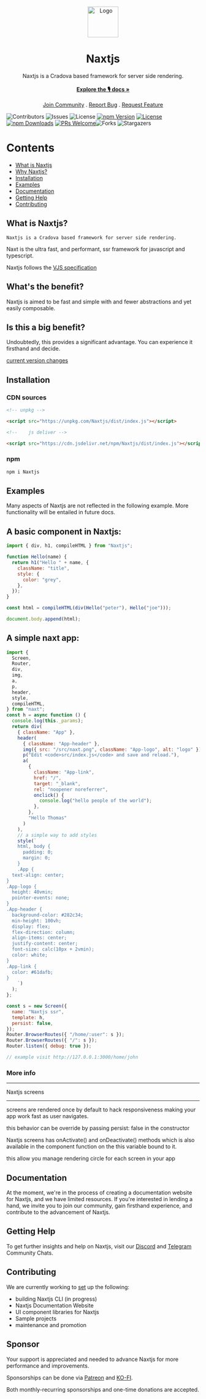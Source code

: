 <br/>
<p align="center">
  <a href="https://github.com/uiedbook/Naxtjs">
    <img src="Naxtjs.png" alt="Logo" width="80" height="80">
  </a>

  <h1 align="center">Naxtjs</h1>

  <p align="center">
    Naxtjs is a Cradova based framework for server side rendering.
    <br/>
    <br/>
    <a href="https://github.com/uiedbook/Naxtjs#examples"><strong>Explore the 🎙️ docs »</strong></a>
    <br/>
    <br/>
    <a href="https://t.me/Naxtjsframework">Join Community</a>
    .
    <a href="https://github.com/uiedbook/Naxtjs/issues">Report Bug</a>
    .
    <a href="https://github.com/uiedbook/Naxtjs/issues">Request Feature</a>
  </p>
</p>

![Contributors](https://img.shields.io/github/contributors/fridaycandour/Naxtjs?color=dark-green) ![Issues](https://img.shields.io/github/issues/fridaycandour/Naxtjs) ![License](https://img.shields.io/github/license/fridaycandour/Naxtjs)
[![npm Version](https://img.shields.io/npm/v/Naxtjs.svg)](https://www.npmjs.com/package/Naxtjs)
[![License](https://img.shields.io/npm/l/Naxtjs.svg)](https://github.com/Naxtjs/Naxtjs.js/blob/next/LICENSE)
[![npm Downloads](https://img.shields.io/npm/dm/Naxtjs.svg)](https://www.npmjs.com/package/Naxtjs)
[![PRs Welcome](https://img.shields.io/badge/PRs-welcome-brightgreen.svg)](https://github.com/Naxtjs/Naxtjs.js/blob/next/contributing.md)![Forks](https://img.shields.io/github/forks/fridaycandour/Naxtjs?style=social) ![Stargazers](https://img.shields.io/github/stars/fridaycandour/Naxtjs?style=social)

# Contents

- [What is Naxtjs](#what-is-Naxtjs)
- [Why Naxtjs?](#whats-the-benefit)
- [Installation](#installation)
- [Examples](#examples)
- [Documentation](#documentation)
- [Getting Help](#getting-help)
- [Contributing](#contributing)

## What is Naxtjs?

    Naxtjs is a Cradova based framework for server side rendering.

Naxt is the ultra fast, and performant, ssr framework for javascript and typescript.

Naxtjs follows the [VJS specification](https://github.com/uiedbook/Naxtjs/blob/main/spec.md)

## What's the benefit?

Naxtjs is aimed to be fast and simple with and fewer abstractions and yet easily composable.

## Is this a big benefit?

Undoubtedly, this provides a significant advantage. You can experience it firsthand and decide.

[current version changes](https://github.com/uiedbook/Naxtjs/blob/main/CHANGELOG.md#v100)

## Installation

### CDN sources

```html
<!-- unpkg -->

<script src="https://unpkg.com/Naxtjs/dist/index.js"></script>

<!--    js deliver -->

<script src="https://cdn.jsdelivr.net/npm/Naxtjs/dist/index.js"></script>
```

### npm

```bash
npm i Naxtjs
```

## Examples

Many aspects of Naxtjs are not reflected in the following example. More functionality will be entailed in future docs.

## A basic component in Naxtjs:

```js
import { div, h1, compileHTML } from "Naxtjs";

function Hello(name) {
  return h1("Hello " + name, {
    className: "title",
    style: {
      color: "grey",
    },
  });
}

const html = compileHTML(div(Hello("peter"), Hello("joe")));

document.body.append(html);
```

## A simple naxt app:

```js
import {
  Screen,
  Router,
  div,
  img,
  a,
  p,
  header,
  style,
  compileHTML,
} from "naxt";
const h = async function () {
  console.log(this._params);
  return div(
    { className: "App" },
    header(
      { className: "App-header" },
      img({ src: "/src/naxt.png", className: "App-logo", alt: "logo" }),
      p("Edit <code>src/index.js</code> and save and reload."),
      a(
        {
          className: "App-link",
          href: "/",
          target: "_blank",
          rel: "noopener noreferrer",
          onclick() {
            console.log("hello people of the world");
          },
        },
        "Hello Thomas"
      )
    ),
    // a simple way to add styles
    style(`
    html, body {
      padding: 0;
      margin: 0;
    }
    .App {
  text-align: center;
}
.App-logo {
  height: 40vmin;
  pointer-events: none;
}
.App-header {
  background-color: #282c34;
  min-height: 100vh;
  display: flex;
  flex-direction: column;
  align-items: center;
  justify-content: center;
  font-size: calc(10px + 2vmin);
  color: white;
}
.App-link {
  color: #61dafb;
}
    `)
  );
};

const s = new Screen({
  name: "Naxtjs ssr",
  template: h,
  persist: false,
});
Router.BrowserRoutes({ "/home/:user": s });
Router.BrowserRoutes({ "/": s });
Router.listen({ debug: true });

// example visit http://127.0.0.1:3000/home/john
```

### More info

---

Naxtjs screens

---

screens are rendered once by default to hack
responsiveness making your app work fast as user navigates.

this behavior can be override
by passing
persist: false
in the constructor

Naxtjs screens has
onActivate() and
onDeactivate() methods which is also available in the
component function on the this variable bound to it.

this allow you manage rendering
circle for each screen in your app

## Documentation

At the moment, we're in the process of creating a documentation website for Naxtjs, and we have limited resources. If you're interested in lending a hand, we invite you to join our community, gain firsthand experience, and contribute to the advancement of Naxtjs.

## Getting Help

To get further insights and help on Naxtjs, visit our [Discord](https://discord.gg/b7fvMg38) and [Telegram](https://t.me/Naxtjsframework) Community Chats.

## Contributing

We are currently working to [set](https://github.com/uiedbook/Naxtjs/blob/main/contributing.md) up the following:

- building Naxtjs CLI (in progress)
- Naxtjs Documentation Website
- UI component libraries for Naxtjs
- Sample projects
- maintenance and promotion

## Sponsor

Your support is appreciated and needed to advance Naxtjs for more performance and improvements.

Sponsorships can be done via [Patreon](https://www.patreon.com/FridayCandour) and [KO-FI](https://www.ko-fi.com/fridaycandour).

Both monthly-recurring sponsorships and one-time donations are accepted.
